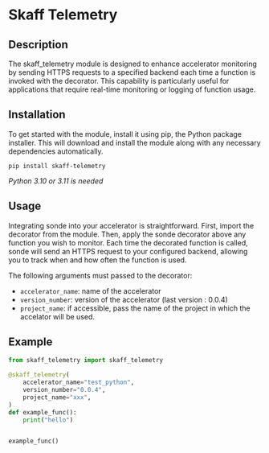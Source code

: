 # Skaff Telemetry

## Description 

The skaff_telemetry module is designed to enhance accelerator monitoring by sending HTTPS 
requests to a specified backend each time a function is invoked with the decorator. 
This capability is particularly useful for applications that require real-time monitoring 
or logging of function usage.

## Installation

To get started with the module, install it using pip, the Python package installer. 
This will download and install the module along with any necessary dependencies automatically.

```
pip install skaff-telemetry
```
*Python 3.10 or 3.11 is needed*

## Usage

Integrating sonde into your accelerator is straightforward. First, import the decorator 
from the module. Then, apply the sonde decorator above any function you wish to monitor.
 Each time the decorated function is called, sonde will send an HTTPS request 
 to your configured backend, allowing you to track when and how often the function is used.

The following arguments must passed to the decorator:
- `accelerator_name`: name of the accelerator
- `version_number`: version of the accelerator (last version : 0.0.4)
- `project_name`: if accessible, pass the name of the project in which the accelator will
be used.

## Example

```python
from skaff_telemetry import skaff_telemetry

@skaff_telemetry(
    accelerator_name="test_python",
    version_number="0.0.4",
    project_name="xxx",
)
def example_func():
    print("hello")


example_func()
```
